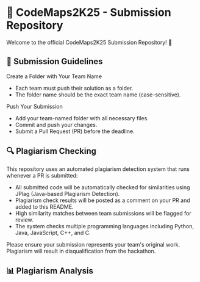# 🚀 CodeMaps2K25 - Submission Repository
Welcome to the official CodeMaps2K25 Submission Repository! 🎉

## 📌 Submission Guidelines
Create a Folder with Your Team Name
- Each team must push their solution as a folder.
- The folder name should be the exact team name (case-sensitive).

Push Your Submission
- Add your team-named folder with all necessary files.
- Commit and push your changes.
- Submit a Pull Request (PR) before the deadline.

## 🔍 Plagiarism Checking
This repository uses an automated plagiarism detection system that runs whenever a PR is submitted:

- All submitted code will be automatically checked for similarities using JPlag (Java-based Plagiarism Detection).
- Plagiarism check results will be posted as a comment on your PR and added to this README.
- High similarity matches between team submissions will be flagged for review.
- The system checks multiple programming languages including Python, Java, JavaScript, C++, and C.

Please ensure your submission represents your team's original work. Plagiarism will result in disqualification from the hackathon.


## 📊 Plagiarism Analysis

